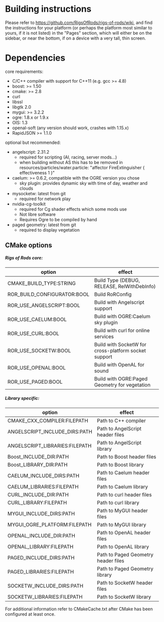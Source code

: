 # Building instructions
Please refer to https://github.com/RigsOfRods/rigs-of-rods/wiki, and find the instructions for your platform (or perhaps the platform most similar to yours, if it is not listed) in the "Pages" section, which will either be on the sidebar, or near the bottom, if on a device with a very tall, thin screen. 

# Dependencies
core requirements:
* C/C++ compiler with support for C++11 (e.g. gcc >= 4.8)
* boost: >= 1.50
* cmake: >= 2.8
* curl
* libssl
* libgtk 2.0
* mygui: >= 3.2.2
* ogre: 1.8.x or 1.9.x
* OIS: 1.3
* openal-soft (any version should work, crashes with 1.15.x)
* RapidJSON >= 1.1.0

optional but recommended:
* angelscript: 2.31.2
  * required for scripting (AI, racing, server mods...)
  * when building without AS this has to be removed in resources/particles/water.particle: "affector FireExtinguisher {	effectiveness 	1 }"
* caelum: >= 0.6.2, compatible with the OGRE version you chose
  * sky plugin: provides dynamic sky with time of day, weather and clouds
* mysocketw: latest from git
  * required for network play
* nvidia-cg-toolkit
  * required for Cg shader effects which some mods use
  * Not libre software
  * Requires Ogre to be compiled by hand
* paged geometry: latest from git
  * required to display vegetation

## CMake options
##### Rigs of Rods core:  
| option                         | effect                                               |
|--------------------------------|------------------------------------------------------|
| CMAKE_BUILD_TYPE:STRING        | Build Type (DEBUG, RELEASE, RelWithDebInfo)          |
| ROR_BUILD_CONFIGURATOR:BOOL    | Build RoRConfig                                      |
| ROR_USE_ANGELSCRIPT:BOOL       | Build with Angelscript support                       |
| ROR_USE_CAELUM:BOOL            | Build with OGRE:Caelum sky plugin                    |
| ROR_USE_CURL:BOOL              | Build with curl for online services                  |
| ROR_USE_SOCKETW:BOOL           | Build with SocketW for cross-platform socket support |
| ROR_USE_OPENAL:BOOL            | Build with OpenAL for sound                          |
| ROR_USE_PAGED:BOOL             | Build with OGRE:Paged Geometry for vegetation        |

##### Library specific:  
| option                         | effect                                               |
|--------------------------------|------------------------------------------------------|
| CMAKE_CXX_COMPILER:FILEPATH    | Path to C++ compiler                                 |
| ANGELSCRIPT_INCLUDE_DIRS:PATH  | Path to AngelScript header files                     |
| ANGELSCRIPT_LIBRARIES:FILEPATH | Path to AngelScript library                          |
| Boost_INCLUDE_DIR:PATH         | Path to Boost header files                           |
| Boost_LIBRARY_DIR:PATH         | Path to Boost library                                |
| CAELUM_INCLUDE_DIRS:PATH       | Path to Caelum header files                          |
| CAELUM_LIBRARIES:FILEPATH      | Path to Caelum library                               |
| CURL_INCLUDE_DIR:PATH          | Path to curl header files                            |
| CURL_LIBRARY:FILEPATH          | Path to curl library                                 |
| MYGUI_INCLUDE_DIRS:PATH        | Path to MyGUI header files                           |
| MYGUI_OGRE_PLATFORM:FILEPATH   | Path to MyGUI library                                |
| OPENAL_INCLUDE_DIR:PATH        | Path to OpenAL header files                          |
| OPENAL_LIBRARY:FILEPATH        | Path to OpenAL library                               |
| PAGED_INCLUDE_DIRS:PATH        | Path to Paged Geometry header files                  |
| PAGED_LIBRARIES:FILEPATH       | Path to Paged Geometry library                       |
| SOCKETW_INCLUDE_DIRS:PATH      | Path to SocketW header files                         |
| SOCKETW_LIBRARIES:FILEPATH     | Path to SocketW library                              |

For additional information refer to CMakeCache.txt after CMake has been configured at least once.
